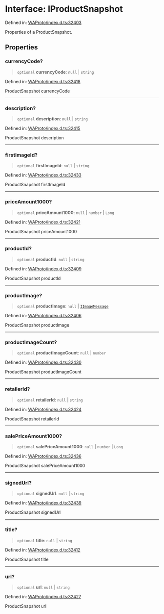 # Interface: IProductSnapshot

Defined in: [WAProto/index.d.ts:32403](https://github.com/Fokusdotid/bail/blob/82f46c566476ac566bfd781dede14412fcdfb787/WAProto/index.d.ts#L32403)

Properties of a ProductSnapshot.

## Properties

### currencyCode?

> `optional` **currencyCode**: `null` \| `string`

Defined in: [WAProto/index.d.ts:32418](https://github.com/Fokusdotid/bail/blob/82f46c566476ac566bfd781dede14412fcdfb787/WAProto/index.d.ts#L32418)

ProductSnapshot currencyCode

***

### description?

> `optional` **description**: `null` \| `string`

Defined in: [WAProto/index.d.ts:32415](https://github.com/Fokusdotid/bail/blob/82f46c566476ac566bfd781dede14412fcdfb787/WAProto/index.d.ts#L32415)

ProductSnapshot description

***

### firstImageId?

> `optional` **firstImageId**: `null` \| `string`

Defined in: [WAProto/index.d.ts:32433](https://github.com/Fokusdotid/bail/blob/82f46c566476ac566bfd781dede14412fcdfb787/WAProto/index.d.ts#L32433)

ProductSnapshot firstImageId

***

### priceAmount1000?

> `optional` **priceAmount1000**: `null` \| `number` \| `Long`

Defined in: [WAProto/index.d.ts:32421](https://github.com/Fokusdotid/bail/blob/82f46c566476ac566bfd781dede14412fcdfb787/WAProto/index.d.ts#L32421)

ProductSnapshot priceAmount1000

***

### productId?

> `optional` **productId**: `null` \| `string`

Defined in: [WAProto/index.d.ts:32409](https://github.com/Fokusdotid/bail/blob/82f46c566476ac566bfd781dede14412fcdfb787/WAProto/index.d.ts#L32409)

ProductSnapshot productId

***

### productImage?

> `optional` **productImage**: `null` \| [`IImageMessage`](../../../interfaces/IImageMessage.md)

Defined in: [WAProto/index.d.ts:32406](https://github.com/Fokusdotid/bail/blob/82f46c566476ac566bfd781dede14412fcdfb787/WAProto/index.d.ts#L32406)

ProductSnapshot productImage

***

### productImageCount?

> `optional` **productImageCount**: `null` \| `number`

Defined in: [WAProto/index.d.ts:32430](https://github.com/Fokusdotid/bail/blob/82f46c566476ac566bfd781dede14412fcdfb787/WAProto/index.d.ts#L32430)

ProductSnapshot productImageCount

***

### retailerId?

> `optional` **retailerId**: `null` \| `string`

Defined in: [WAProto/index.d.ts:32424](https://github.com/Fokusdotid/bail/blob/82f46c566476ac566bfd781dede14412fcdfb787/WAProto/index.d.ts#L32424)

ProductSnapshot retailerId

***

### salePriceAmount1000?

> `optional` **salePriceAmount1000**: `null` \| `number` \| `Long`

Defined in: [WAProto/index.d.ts:32436](https://github.com/Fokusdotid/bail/blob/82f46c566476ac566bfd781dede14412fcdfb787/WAProto/index.d.ts#L32436)

ProductSnapshot salePriceAmount1000

***

### signedUrl?

> `optional` **signedUrl**: `null` \| `string`

Defined in: [WAProto/index.d.ts:32439](https://github.com/Fokusdotid/bail/blob/82f46c566476ac566bfd781dede14412fcdfb787/WAProto/index.d.ts#L32439)

ProductSnapshot signedUrl

***

### title?

> `optional` **title**: `null` \| `string`

Defined in: [WAProto/index.d.ts:32412](https://github.com/Fokusdotid/bail/blob/82f46c566476ac566bfd781dede14412fcdfb787/WAProto/index.d.ts#L32412)

ProductSnapshot title

***

### url?

> `optional` **url**: `null` \| `string`

Defined in: [WAProto/index.d.ts:32427](https://github.com/Fokusdotid/bail/blob/82f46c566476ac566bfd781dede14412fcdfb787/WAProto/index.d.ts#L32427)

ProductSnapshot url
